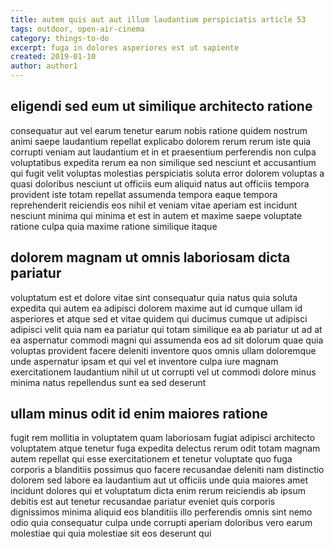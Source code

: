 ```yaml
---
title: autem quis aut aut illum laudantium perspiciatis article 53
tags: outdoor, open-air-cinema
category: things-to-do
excerpt: fuga in dolores asperiores est ut sapiente
created: 2019-01-10
author: author1
---
```


## eligendi sed eum ut similique architecto ratione

consequatur aut vel earum tenetur earum nobis ratione quidem nostrum animi saepe laudantium repellat explicabo dolorem rerum rerum iste quia corrupti veniam aut laudantium et in et praesentium perferendis non culpa voluptatibus expedita rerum ea non similique sed nesciunt et accusantium qui fugit velit voluptas molestias perspiciatis soluta error dolorem voluptas a quasi doloribus nesciunt ut officiis eum aliquid natus aut officiis tempora provident iste totam repellat assumenda tempora eaque tempora reprehenderit reiciendis eos nihil et veniam vitae aperiam est incidunt nesciunt minima qui minima et est in autem et maxime saepe voluptate ratione culpa quia maxime ratione similique itaque

## dolorem magnam ut omnis laboriosam dicta pariatur

voluptatum est et dolore vitae sint consequatur quia natus quia soluta expedita qui autem ea adipisci dolorem maxime aut id cumque ullam id asperiores et atque sed et vitae quidem qui ducimus cumque ut adipisci adipisci velit quia nam ea pariatur qui totam similique ea ab pariatur ut ad at ea aspernatur commodi magni qui assumenda eos ad sit dolorum quae quia voluptas provident facere deleniti inventore quos omnis ullam doloremque unde aspernatur ipsam et qui vel et inventore culpa iure magnam exercitationem laudantium nihil ut ut corrupti vel ut commodi dolore minus minima natus repellendus sunt ea sed deserunt

## ullam minus odit id enim maiores ratione

fugit rem mollitia in voluptatem quam laboriosam fugiat adipisci architecto voluptatem atque tenetur fuga expedita delectus rerum odit totam magnam autem repellat qui esse exercitationem et tenetur voluptate quo fuga corporis a blanditiis possimus quo facere recusandae deleniti nam distinctio dolorem sed labore ea laudantium aut ut officiis unde quia maiores amet incidunt dolores qui et voluptatum dicta enim rerum reiciendis ab ipsum debitis est aut tenetur recusandae pariatur eveniet quis corporis dignissimos minima aliquid eos blanditiis illo perferendis omnis sint nemo odio quia consequatur culpa unde corrupti aperiam doloribus vero earum molestiae qui quia molestiae sit eos deserunt qui
